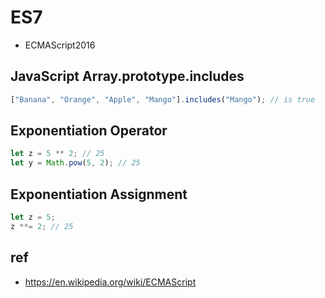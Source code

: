 # ES7
- ECMAScript2016

## JavaScript Array.prototype.includes
```js
["Banana", "Orange", "Apple", "Mango"].includes("Mango"); // is true
```

## Exponentiation Operator
```js
let z = 5 ** 2; // 25
let y = Math.pow(5, 2); // 25
```

## Exponentiation Assignment
```js
let z = 5;
z **= 2; // 25
```

## ref
- https://en.wikipedia.org/wiki/ECMAScript
